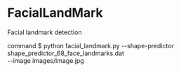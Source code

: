 # FacialLandMark
Facial landmark detection

command
$ python facial_landmark.py --shape-predictor shape_predictor_68_face_landmarks.dat \
        --image images/image.jpg
